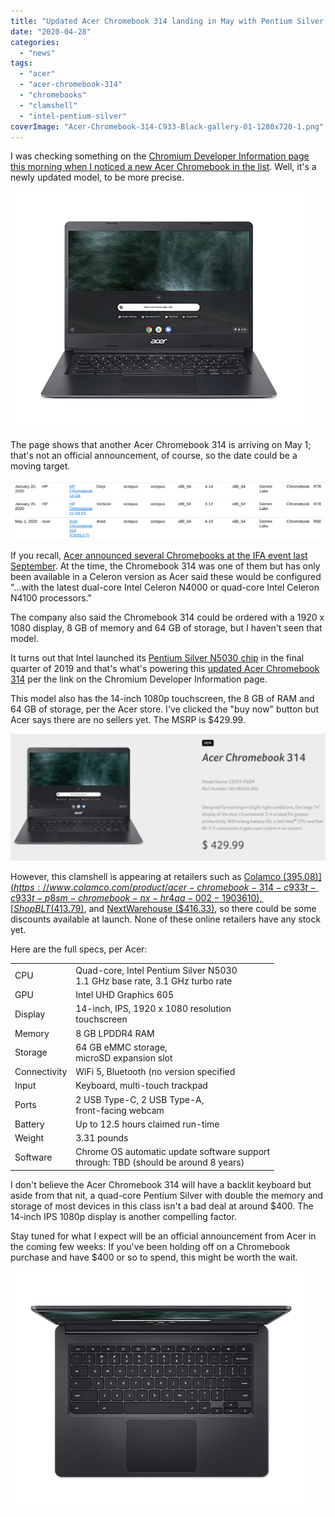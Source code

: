 ```yaml
---
title: "Updated Acer Chromebook 314 landing in May with Pentium Silver N5030 CPU and 8 GB of memory"
date: "2020-04-28"
categories: 
  - "news"
tags: 
  - "acer"
  - "acer-chromebook-314"
  - "chromebooks"
  - "clamshell"
  - "intel-pentium-silver"
coverImage: "Acer-Chromebook-314-C933-Black-gallery-01-1280x720-1.png"
---
```


I was checking something on the [Chromium Developer Information page this morning when I noticed a new Acer Chromebook in the list](https://www.chromium.org/chromium-os/developer-information-for-chrome-os-devices). Well, it's a newly updated model, to be more precise.

![](images/Acer-Chromebook-314-C933-Black-gallery-01.png)

The page shows that another Acer Chromebook 314 is arriving on May 1; that's not an official announcement, of course, so the date could be a moving target.

![](images/Screenshot-2020-04-28-at-11.30.17-AM-1024x193.png)

If you recall, [Acer announced several Chromebooks at the IFA event last September](https://www.aboutchromebooks.com/news/ifa-2019-acer-chromebook-spin-311-314-315-price-specifications-availability/). At the time, the Chromebook 314 was one of them but has only been available in a Celeron version as Acer said these would be configured "...with the latest dual-core Intel Celeron N4000 or quad-core Intel Celeron N4100 processors."

The company also said the Chromebook 314 could be ordered with a 1920 x 1080 display, 8 GB of memory and 64 GB of storage, but I haven't seen that model.

It turns out that Intel launched its [Pentium Silver N5030 chip](https://ark.intel.com/content/www/us/en/ark/products/197308/intel-pentium-silver-n5030-processor-4m-cache-up-to-3-10-ghz.html) in the final quarter of 2019 and that's what's powering this [updated Acer Chromebook 314](https://www.acer.com/ac/en/US/content/model/NX.HR4AA.002) per the link on the Chromium Developer Information page.

This model also has the 14-inch 1080p touchscreen, the 8 GB of RAM and 64 GB of storage, per the Acer store. I've clicked the "buy now" button but Acer says there are no sellers yet. The MSRP is $429.99.

![](images/Screenshot-2020-04-28-at-11.56.47-AM-1-1024x412-1.jpg)

However, this clamshell is appearing at retailers such as [Colamco ($395.08)](https://www.colamco.com/product/acer-chromebook-314-c933t-c933t-p8sm-chromebook-nx-hr4aa-002-1903610), [ShopBLT ($413.79)](https://www.shopblt.com/item/acer-nx.hr4aa.002-c933t-p8sm-14in-chrome/acer_nxhr4aa002.html), and [NextWarehouse ($416.33)](http://www.nextwarehouse.com/item/?3602985_g10e), so there could be some discounts available at launch. None of these online retailers have any stock yet.

Here are the full specs, per Acer:

<table><tbody><tr><td>CPU</td><td>Quad-core, Intel Pentium Silver N5030<br>1.1 GHz base rate, 3.1 GHz turbo rate</td></tr><tr><td>GPU</td><td>Intel UHD Graphics 605</td></tr><tr><td>Display</td><td>14-inch, IPS, 1920 x 1080 resolution<br>touchscreen</td></tr><tr><td>Memory</td><td>8 GB LPDDR4 RAM</td></tr><tr><td>Storage</td><td>64 GB eMMC storage,<br>microSD expansion slot</td></tr><tr><td>Connectivity</td><td>WiFi 5, Bluetooth (no version specified</td></tr><tr><td>Input</td><td>Keyboard, multi-touch trackpad</td></tr><tr><td>Ports</td><td>2 USB Type-C, 2 USB Type-A,<br>front-facing webcam</td></tr><tr><td>Battery</td><td>Up to 12.5 hours claimed run-time</td></tr><tr><td>Weight</td><td>3.31 pounds</td></tr><tr><td>Software</td><td>Chrome OS automatic update software support<br>through: TBD (should be around 8 years)</td></tr></tbody></table>

I don't believe the Acer Chromebook 314 will have a backlit keyboard but aside from that nit, a quad-core Pentium Silver with double the memory and storage of most devices in this class isn't a bad deal at around $400. The 14-inch IPS 1080p display is another compelling factor.

Stay tuned for what I expect will be an official announcement from Acer in the coming few weeks: If you've been holding off on a Chromebook purchase and have $400 or so to spend, this might be worth the wait.

![](images/Acer-Chromebook-314-C933-Black-gallery-04.png)
